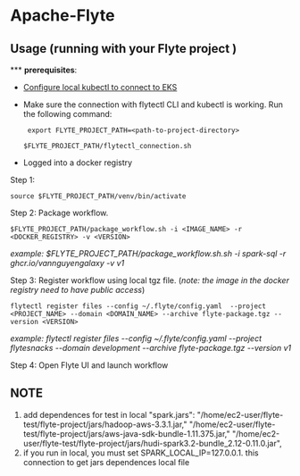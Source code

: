 # Apache-Flyte

## Usage (running with your Flyte project )

*** **prerequisites**: 

- [Configure local kubectl to connect to EKS](https://kerneltalks.com/commands/how-to-configure-kubectl-for-aws-eks/)
- Make sure the connection with flytectl CLI and kubectl is working. Run the following command:
 
   ` export FLYTE_PROJECT_PATH=<path-to-project-directory>`

    `$FLYTE_PROJECT_PATH/flytectl_connection.sh`


- Logged into a docker registry

Step 1: 

    source $FLYTE_PROJECT_PATH/venv/bin/activate

Step 2: Package workflow.


    $FLYTE_PROJECT_PATH/package_workflow.sh -i <IMAGE_NAME> -r <DOCKER_REGISTRY> -v <VERSION>

_example: $FLYTE_PROJECT_PATH/package_workflow.sh.sh -i spark-sql -r ghcr.io/vannguyengalaxy -v v1_

Step 3: Register workflow using local tgz file. (_note: the image in the docker registry need to have public access_)


    flytectl register files --config ~/.flyte/config.yaml  --project <PROJECT_NAME> --domain <DOMAIN_NAME> --archive flyte-package.tgz --version <VERSION>
    

_example: flytectl register files --config ~/.flyte/config.yaml  --project flytesnacks --domain development --archive flyte-package.tgz --version v1_

Step 4: Open Flyte UI and launch workflow


## NOTE

1. add dependences for test in local
 "spark.jars": "/home/ec2-user/flyte-test/flyte-project/jars/hadoop-aws-3.3.1.jar,"
               "/home/ec2-user/flyte-test/flyte-project/jars/aws-java-sdk-bundle-1.11.375.jar,"
               "/home/ec2-user/flyte-test/flyte-project/jars/hudi-spark3.2-bundle_2.12-0.11.0.jar",
2. if you run in local, you must set SPARK_LOCAL_IP=127.0.0.1. this connection to get jars dependences local file
